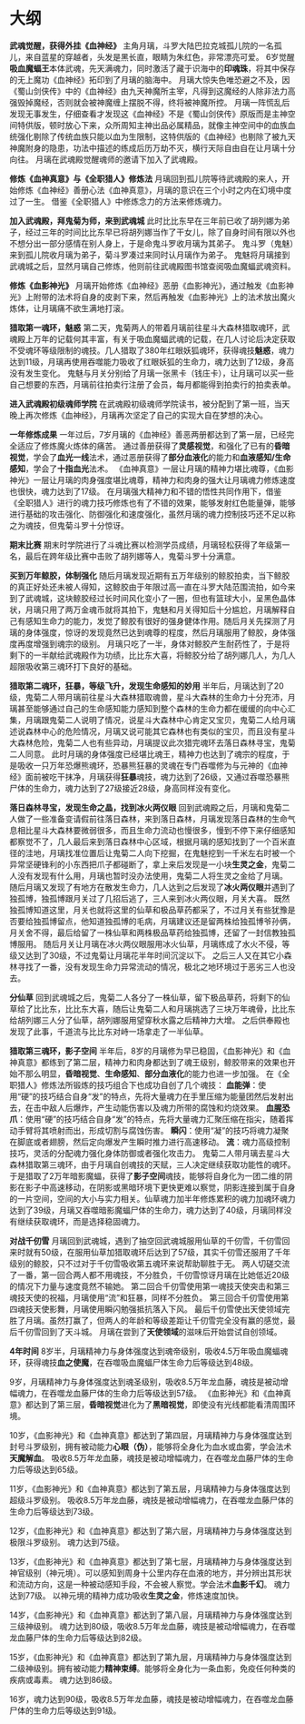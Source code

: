 # 大纲

**武魂觉醒，获得外挂《血神经》**
主角月璃，斗罗大陆巴拉克城孤儿院的一名孤儿，来自蓝星的穿越者，头发是黑长直，眼睛为朱红色，非常漂亮可爱。
6岁觉醒**吸血魔蝠王**本体武魂，先天满魂力，同时激活了藏于识海中的**印魂珠**，将其中保存的无上魔功《血神经》拓印到了月璃的脑海中。
月璃大惊失色唯恐避之不及，因《蜀山剑侠传》中的《血神经》由九天神魔所主宰，凡得到这魔经的人除非法力高强毁掉魔经，否则就会被神魔缠上摆脱不得，终将被神魔所控。
月璃一阵慌乱后发现无事发生，仔细查看才发现这《血神经》不是《蜀山剑侠传》原版而是主神空间特供版，顿时放心下来，众所周知主神出品必属精品，就像主神空间中的血族血统强化剔除了传统血族只能以血为生限制，这特供版的《血神经》也剔除了被九天神魔附身的隐患，功法中描述的练成后历万劫不灭，横行天际自由自在让月璃十分向往。
月璃在武魂殿觉醒魂师的邀请下加入了武魂殿。

**修炼《血神真意》与《全职猎人》修炼法**
月璃回到孤儿院等待武魂殿的来人，开始修炼《血神经》善册心法《血神真意》，月璃的意识在三个小时之内在幻境中度过了一生。
借鉴《全职猎人》中修炼念力的方法来修炼魂力。

**加入武魂殿，拜鬼菊为师，来到武魂城**
此时比比东早在三年前已收了胡列娜为弟子，经过三年的时间比比东早已将胡列娜当作了干女儿，除了自身时间有限以外也不想分出一部分感情在别人身上，于是命鬼斗罗收月璃为其弟子。
鬼斗罗（鬼魅）来到孤儿院收月璃为弟子，菊斗罗凑过来同时认月璃作为弟子。
鬼魅将月璃接到武魂城之后，显然月璃自己修炼，他则前往武魂殿图书馆查阅吸血魔蝠武魂资料。

**修炼《血影神光》**
月璃开始修炼《血神经》恶册《血影神光》，通过触发《血影神光》上附带的法术将自身的皮剥下来，然后再触发《血影神光》上的法术放出魔火炼体，让月璃痛不欲生满地打滚。

**猎取第一魂环，魅惑**
第二天，鬼菊两人的带着月璃前往星斗大森林猎取魂环，武魂殿上万年的记载何其丰富，有关于吸血魔蝠武魂的记载，在几人讨论后决定获取不受魂环等级限制的魂技。几人猎取了380年红眼妖狐魂环，获得魂技**魅惑**，魂力达到11级，月璃再使用吞噬能力吸收了红眼妖狐的生命力，魂力达到了12级，身高没有发生变化。
鬼魅与月关分别给了月璃一张黑卡（钱庄卡），让月璃可以买一些自己想要的东西，月璃前往拍卖行注册了会员，每月都能得到拍卖行的拍卖表单。

**进入武魂殿初级魂师学院**
在武魂殿初级魂师学院读书，被分配到了第一班，当天晚上再次修炼《血神经》，月璃再次坚定了自己的实现大自在梦想的决心。

**一年修炼成果**
一年过后，7岁月璃的《血神经》善恶两册都达到了第一层，已经完全适应了修炼魔火炼体的痛苦。
通过善册获得了**灵感视觉**，和强化了已有的**昏暗视觉**，学会了**血光一线**法术，通过恶册获得了**部分血液化**的能力和**血液感知/生命感知**，学会了**十指血光**法术。
《血神真意》一层让月璃的精神力堪比魂尊，《血影神光》一层让月璃的肉身强度堪比魂尊，精神力和肉身的强大让月璃魂力修炼速度也很快，魂力达到了17级。
在月璃强大精神力和不错的悟性共同作用下，借鉴《全职猎人》进行的魂力技巧修炼也有了不错的效果，能够发射红色能量弹，能够进行基础的攻击强化、防御强化和速度强化，虽然月璃的魂力控制技巧还不足以称之为魂技，但鬼菊斗罗十分惊讶。

**期末比赛**
期末时学院进行了斗魂比赛以检测学员成绩，月璃轻松获得了年级第一名，最后在跨年级比赛中击败了胡列娜等人，鬼菊斗罗十分满意。

**买到万年鲸胶，体制强化**
随后月璃发现近期有五万年级别的鲸胶拍卖，当下鲸胶的真正好处还未被人得知，这鲸胶由于年限过高一直在斗罗大陆范围流拍，如今来到了武魂城，这块鲸胶经过长时间风化变小了一圈，但也有篮球大小，呈黑色晶体状，月璃只用了两万金魂币就将其拍下，鬼魅和月关得知后十分尴尬，月璃解释自己有感知生命力的能力，发觉了鲸胶有很好的强身健体作用。随后月关先探测了月璃的身体强度，惊讶的发现竟然已达到魂尊的程度，然后月璃服用了鲸胶，身体强度再度增强到魂宗的级别。
月璃只吃了一半，身体对鲸胶产生耐药性了，于是将剩下的一半献给武魂殿作为功绩，比比东大喜，将鲸胶分给了胡列娜几人，为几人超限吸收第三魂环打下良好的基础。

**猎取第二魂环，狂暴，等级飞升，发现生命感知的妙用**
半年后，月璃达到了20级，鬼菊二人带月璃前往星斗大森林猎取魂兽，星斗大森林的生命力十分充沛，月璃甚至能够通过自己的生命感知能力感知到整个森林的生命力都在缓缓的向中心汇集，月璃跟鬼菊二人说明了情况，说星斗大森林中心肯定又宝贝，鬼菊二人给月璃述说森林中心的危险情况，月璃又说可能其它森林也有类似的宝贝，而且没有星斗大森林危险，鬼菊二人也有些异动，月璃提议此次猎完魂环去落日森林寻宝，鬼菊二人同意。
此时月璃的身体强度已经堪比魂王，精神力也达到了魂宗的程度，于是吸收一只万年恐爆熊魂环，恐暴熊狂暴的灵魂在专门吞噬修为与元神的《血神经》面前被吃干抹净，月璃获得**狂暴**魂技，魂力达到了26级，又通过吞噬恐暴熊尸体的生命力，魂力达到了27级接近28级，身高同样没有变化。

**落日森林寻宝，发现生命之晶，找到冰火两仪眼**
回到武魂殿之后，月璃和鬼菊二人做了一些准备变请假前往落日森林，来到落日森林，月璃发现落日森林的生命气息相比星斗大森林要微弱很多，而且生命力流动也慢很多，慢到不停下来仔细感知都察觉不了，几人最后来到落日森林中心区域，根据月璃的感知找到了一个百米直径的洼地，月璃找准位置后让鬼菊二人向下挖掘，在鬼魅挖到一千米左右时被一个异常坚硬锋利的小东西把爪子都碰断了，拿上来后发现是一小块**生灵之金**，鬼菊二人没有发现有什么用，月璃也暂时没办法使用，鬼菊二人将生灵之金给了月璃。
随后月璃又发现了有地方在散发生命力，几人达到之后发现了**冰火两仪眼**并遇到了独孤博，独孤博跟月关过了几招后逃了，三人来到冰火两仪眼，月关大喜。
既然独孤博知道这里，月关也就将这里的仙草和极品草药都采了，不过月关有些犹豫是否要给独孤博留点，他知道独孤博的毛病，月璃建议还是留两株给独孤博爷孙俩，月关舍不得，最后给留了一株仙草和两株极品草药给独孤博，还留了一封信教独孤博服用。
随后月关让月璃在冰火两仪眼服用冰火仙草，月璃练成了水火不侵，等级又达到了30级，不过鬼菊让月璃花半年时间沉淀以下。
之后三人又在其它小森林寻找了一番，没有发现生命力异常流动的情况，极北之地环境过于恶劣三人也没去。

**分仙草**
回到武魂城之后，鬼菊二人各分了一株仙草，留下极品草药，将剩下的仙草给了比比东，比比东大喜，随后让鬼菊二人和月璃挑选了三块万年魂骨，比比东给胡列娜三人分了仙草，胡列娜服用望穿秋水露之后精神力大增。
之后供奉殿也发现了此事，千道流与比比东对峙一场拿走了一半仙草。

**猎取第三魂环，影子空间**
半年后，8岁的月璃修为早已稳固，《血影神光》和《血神真意》都练到了第二层，精神力和肉身都达到了魂王级别，鲸胶带来的效果也开始不那么明显，**昏暗视觉**、**生命感知**、**部分血液化**的能力也进一步加强。
在《全职猎人》修炼法所锻炼的技巧组合下也成功自创了几个魂技：
**血能弹**：使用“硬”的技巧结合自身“发”的特点，先将大量魂力在手里压缩为能量团然后发射出去，在击中敌人后爆炸，产生动能伤害以及魂力所带的腐蚀和灼烧效果。
**血腥恐爪**：使用“硬”的技巧结合自身“发”的特点，先将大量魂力汇聚压缩在指尖，随着挥动手臂将其喷射而出，形成切割与腐蚀伤害。
**瞬闪**：使用“凝”的技巧将魂力凝聚在脚底或者翅膀，然后定向爆发产生瞬时推力进行高速移动。
**流**：魂力高级控制技巧，灵活的分配魂力强化身体防御或者强化攻击力。
鬼菊二人带月璃去星斗大森林猎取第三魂环，由于月璃自创魂技的天赋，三人决定继续获取功能性的魂环。于是猎取了2万年暗影魔蝠，获得了**影子空间**魂技，能够将自身化为一团二维的阴影在影子中高速移动，在阴影或黑暗环境下更快更难以察觉，阴影连接到属于自身的一片空间，空间的大小与实力相关。仙草魂力加半年修炼累积的魂力加魂环魂力达到了39级，月璃又吞噬暗影魔蝠尸体的生命力，魂力达到了40级，月璃同样没有继续获取魂环，而是选择稳固魂力。

**对战千仞雪**
月璃回到武魂城，遇到了抽空回武魂城服用仙草的千仞雪，千仞雪回来时就有50级，在服用仙草加猎取魂环后达到了57级，其实千仞雪还服用了千年级别的鲸胶，只不过对于千仞雪吸收第五魂环来说帮助聊胜于无。
两人切磋交流了一番，第一回合两人都不用魂技，不分胜负，千仞雪惊讶月璃在比她低近20级的情况下力量与速度竟然不输她。
第二回合千仞雪使用第一魂技天使突击和第三魂技天使的祝福，月璃使用“流”和狂暴，同样不分胜负。
第三回合千仞雪使用第四魂技天使影舞，月璃使用瞬闪勉强抵抗落入下风。
最后千仞雪使出天使领域完胜了月璃。虽然打赢了，但两人的年龄和等级差距让千仞雪完全没有赢的感觉，最后千仞雪回到了天斗城。
月璃在尝到了**天使领域**的滋味后开始尝试自创领域。

**4年时间**
8岁半，月璃精神力与身体强度达到魂帝级别，吸收4.5万年吸血魔蝠魂环，获得魂技**血之使魔**，在吞噬吸血魔蝠尸体生命力后等级达到48级。

9岁，月璃精神力与身体强度达到魂圣级别，吸收8.5万年龙血藤，魂技是被动增幅魂力，在吞噬龙血藤尸体的生命力后等级达到57级。
《血影神光》和《血神真意》都达到了第三层，**昏暗视觉**进化为了**黑暗视觉**，即使没有光线都能看清周围环境。

10岁，《血影神光》和《血神真意》都达到了第四层，月璃精神力与身体强度达到封号斗罗级别，拥有被动能力**心眼（伪）**，能够将全身化为血水或血雾，学会法术**天魔解血**。
吸收8.5万年龙血藤，魂技是被动增幅魂力，在吞噬龙血藤尸体的生命力后等级达到65级。

11岁，《血影神光》和《血神真意》都达到了第五层，月璃精神力与身体强度达到超级斗罗级别。
吸收8.5万年龙血藤，魂技是被动增幅魂力，在吞噬龙血藤尸体的生命力后等级达到73级。

12岁，《血影神光》和《血神真意》都达到了第六层，月璃精神力与身体强度达到极限斗罗级别。
魂力达到75级。

13岁，《血影神光》和《血神真意》都达到了第七层，月璃精神力与身体强度达到神官级别（神元境）。可以感知到周身十公里内存在血液的地方，并分辨出其形状和流动方向，这是一种被动感知手段，不会被人察觉。学会法术**血影千幻**。
魂力达到77级。
以神元境的精神力成功吸收**生灵之金**，修炼速度加快。

14岁，《血影神光》和《血神真意》都达到了第八层，月璃精神力与身体强度达到三级神级别。
魂力达到80级，吸收8.5万年龙血藤，魂技是被动增幅魂力，在吞噬龙血藤尸体的生命力后等级达到82级。

15岁，《血影神光》和《血神真意》都达到了第九层，月璃精神力与身体强度达到二级神级别。拥有被动能力**精神束缚**。能够将全身化为一条血影，免疫任何种类的疾病或毒素。
魂力达到86级。

16岁，魂力达到90级，吸收8.5万年龙血藤，魂技是被动增幅魂力，在吞噬龙血藤尸体的生命力后等级达到91级。